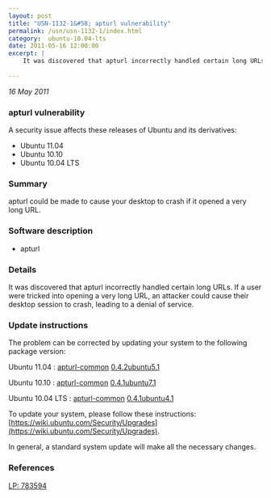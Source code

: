 ```yaml
---
layout: post
title: "USN-1132-1&#58; apturl vulnerability"
permalink: /usn/usn-1132-1/index.html
category:  ubuntu-10.04-lts
date: 2011-05-16 12:00:00
excerpt: |
    It was discovered that apturl incorrectly handled certain long URLs. If a user were tricked into opening a very long URL, an attacker could cause their desktop session to crash, leading to a denial of service. 
    
--- 
```

 
 

*16 May 2011*

### apturl vulnerability

A security issue affects these releases of Ubuntu and its derivatives:

* Ubuntu 11.04
* Ubuntu 10.10
* Ubuntu 10.04 LTS

### Summary

apturl could be made to cause your desktop to crash if it opened a very long URL.

### Software description

* apturl 

### Details

It was discovered that apturl incorrectly handled certain long URLs. If a user were tricked into opening a very long URL, an attacker could cause their desktop session to crash, leading to a denial of service. 

### Update instructions

The problem can be corrected by updating your system to the following package version:

Ubuntu 11.04
 : [apturl-common](https://launchpad.net/ubuntu/+source/apturl) <span> [0.4.2ubuntu5.1](https://launchpad.net/ubuntu/+source/apturl/0.4.2ubuntu5.1) </span> 

Ubuntu 10.10
 : [apturl-common](https://launchpad.net/ubuntu/+source/apturl) <span> [0.4.1ubuntu7.1](https://launchpad.net/ubuntu/+source/apturl/0.4.1ubuntu7.1) </span> 

Ubuntu 10.04 LTS
 : [apturl-common](https://launchpad.net/ubuntu/+source/apturl) <span> [0.4.1ubuntu4.1](https://launchpad.net/ubuntu/+source/apturl/0.4.1ubuntu4.1) </span> 

To update your system, please follow these instructions: [https://wiki.ubuntu.com/Security/Upgrades](https://wiki.ubuntu.com/Security/Upgrades).

In general, a standard system update will make all the necessary changes. 

### References

 
 [LP: 783594](https://launchpad.net/bugs/783594)
 

